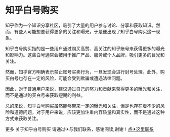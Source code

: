 # 知乎白号购买

知乎作为一个知识分享社区，吸引了大量的用户参与讨论、分享和获取知识。然而，有些人可能想要获得更多的关注和曝光，于是便出现了知乎白号购买这一现象。

知乎白号购买指的是一些用户通过购买高赞、高关注的知乎账号来获得更多的曝光和影响力。这些白号通常会被用于推广产品、服务或个人品牌，吸引更多的目光和关注。

然而，知乎官方明确表示禁止账号买卖行为，一旦发现会进行封号处理。此外，购买白号也存在一定的风险，可能会受到欺骗或遭遇法律问题。

因此，对于普通用户来说，建议通过自己的努力和贡献来获得更多的曝光和关注，而不是通过购买白号来获取短期的利益。

总的来说，知乎白号购买虽然能够带来一定的曝光和关注，但是也存在着不少的风险和道德问题。对于用户来说，应该更加注重内容质量和真实性，而不是通过这种方式来获取关注。

更多 关于知乎白号购买 请通过✈与我们联系，感谢阅读,谢谢！[点✈这里联系](https://sms.k02.cc)